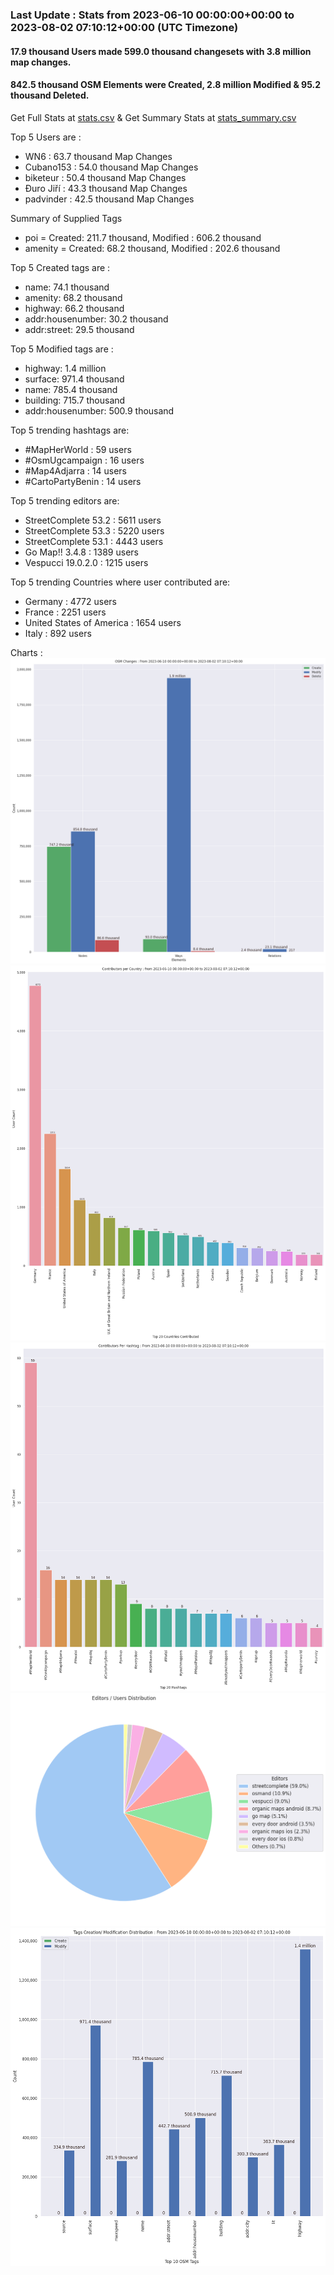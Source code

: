 ### Last Update : Stats from 2023-06-10 00:00:00+00:00 to 2023-08-02 07:10:12+00:00 (UTC Timezone)

#### 17.9 thousand Users made 599.0 thousand changesets with 3.8 million map changes.
#### 842.5 thousand OSM Elements were Created, 2.8 million Modified & 95.2 thousand Deleted.
Get Full Stats at [stats.csv](/stats/fieldmappers/Daily/stats.csv)
 & Get Summary Stats at [stats_summary.csv](/stats/fieldmappers/Daily/stats_summary.csv)

Top 5 Users are : 
- WN6 : 63.7 thousand Map Changes
- Cubano153 : 54.0 thousand Map Changes
- biketeur : 50.4 thousand Map Changes
- Đuro Jiří : 43.3 thousand Map Changes
- padvinder : 42.5 thousand Map Changes

Summary of Supplied Tags
- poi = Created: 211.7 thousand, Modified : 606.2 thousand
- amenity = Created: 68.2 thousand, Modified : 202.6 thousand


Top 5 Created tags are :
- name: 74.1 thousand
- amenity: 68.2 thousand
- highway: 66.2 thousand
- addr:housenumber: 30.2 thousand
- addr:street: 29.5 thousand


Top 5 Modified tags are :
- highway: 1.4 million
- surface: 971.4 thousand
- name: 785.4 thousand
- building: 715.7 thousand
- addr:housenumber: 500.9 thousand


Top 5 trending hashtags are:
- #MapHerWorld : 59 users
- #OsmUgcampaign : 16 users
- #Map4Adjarra : 14 users
- #CartoPartyBenin : 14 users


Top 5 trending editors are:
- StreetComplete 53.2 : 5611 users
- StreetComplete 53.3 : 5220 users
- StreetComplete 53.1 : 4443 users
- Go Map!! 3.4.8 : 1389 users
- Vespucci 19.0.2.0 : 1215 users


Top 5 trending Countries where user contributed are:
- Germany : 4772 users
- France : 2251 users
- United States of America : 1654 users
- Italy : 892 users


 Charts : 
![Alt text](./stats_osm_changes.png) 
![Alt text](./stats_users_per_country.png) 
![Alt text](./stats_users_per_hashtag.png) 
![Alt text](./stats_editors_pie_chart.png) 
![Alt text](./stats_tags.png) 
